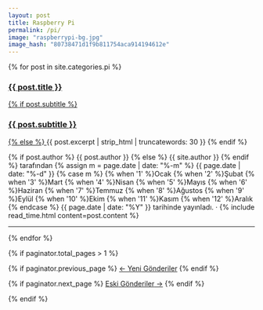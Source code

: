 ```yaml
---
layout: post
title: Raspberry Pi
permalink: /pi/
image: "raspberrypi-bg.jpg"
image_hash: "80738471d1f9b811754aca914194612e"
---
```


<div class="container">
  <div class="col-lg-12 col-md-14 mx-auto">

  {% for post in site.categories.pi %}
  <article class="post-preview">
    <a href="{{ post.url | prepend: site.baseurl | replace: '//', '/' }}">
            <h3 class="post-title">{{ post.title }}</h3>
            {% if post.subtitle %}
            <h3 class="post-subtitle">{{ post.subtitle }}</h3>
            {% else %}
            <a class="post-subtitle">{{ post.excerpt | strip_html | truncatewords: 30 }}</a>
            {% endif %}
          </a>
          <p class="post-meta">
            {% if post.author %}
            {{ post.author }}
            {% else %}
            {{ site.author }}
            {% endif %}
            tarafından
            {% assign m = page.date | date: "%-m" %}
                            {{ page.date | date: "%-d" }}
                            {% case m %}
                              {% when '1' %}Ocak
                              {% when '2' %}Şubat
                              {% when '3' %}Mart
                              {% when '4' %}Nisan
                              {% when '5' %}Mayıs
                              {% when '6' %}Haziran
                              {% when '7' %}Temmuz
                              {% when '8' %}Ağustos
                              {% when '9' %}Eylül
                              {% when '10' %}Ekim
                              {% when '11' %}Kasım
                              {% when '12' %}Aralık
                            {% endcase %}
                            {{ page.date | date: "%Y" }} tarihinde yayınladı. &middot; {% include read_time.html
            content=post.content %}
          </p>
  </article>

  <hr>

  {% endfor %}

  <!-- Pager -->
  {% if paginator.total_pages > 1 %}


  {% if paginator.previous_page %}
    <a class="btn btn-primary float-left"
      href="{{ paginator.previous_page_path | prepend: site.baseurl | replace: '//', '/' }}">&larr;
      Yeni<span class="d-none d-md-inline"> Gönderiler</span></a>
  {% endif %}

  {% if paginator.next_page %}
    <a class="btn btn-primary float-right"
      href="{{ paginator.next_page_path | prepend: site.baseurl | replace: '//', '/' }}">Eski<span
        class="d-none d-md-inline"> Gönderiler</span> &rarr;</a>
  {% endif %}

  </div>

  {% endif %}
</div>